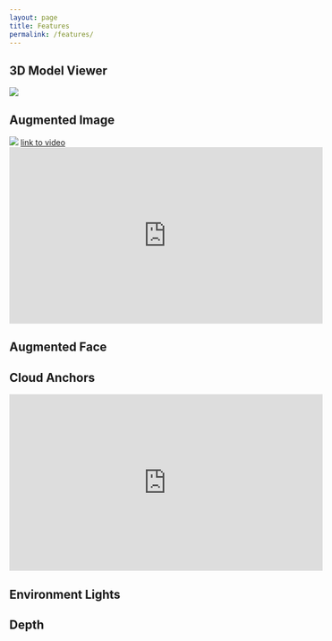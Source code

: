```yaml
---
layout: page
title: Features
permalink: /features/
---
```


## 3D Model Viewer

[![](https://yt-embed.herokuapp.com/embed?v=ttdPqly4OF8)](https://www.youtube.com/watch?v=ttdPqly4OF8)

## Augmented Image

<div class="video">
    <img src="https://img.youtube.com/vi/lJMD25qowRA/hqdefault.jpg" />
    <a href="https://www.youtube.com/watch?v=">link to video</a>
</div>

<iframe width="560" height="315" src="https://www.youtube.com/embed/lJMD25qowRA" title="YouTube video player" frameborder="0" allow="accelerometer; autoplay; clipboard-write; encrypted-media; gyroscope; picture-in-picture" allowfullscreen></iframe>

## Augmented Face



## Cloud Anchors

<iframe width="560" height="315" src="https://www.youtube.com/embed/b4mgaIuCozk" title="YouTube video player" frameborder="0" allow="accelerometer; autoplay; clipboard-write; encrypted-media; gyroscope; picture-in-picture" allowfullscreen></iframe>

## Environment Lights



## Depth

